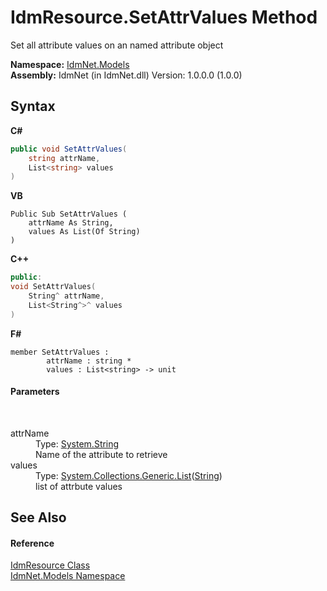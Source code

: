 # IdmResource.SetAttrValues Method 
 

Set all attribute values on an named attribute object

**Namespace:**&nbsp;<a href="N_IdmNet_Models">IdmNet.Models</a><br />**Assembly:**&nbsp;IdmNet (in IdmNet.dll) Version: 1.0.0.0 (1.0.0)

## Syntax

**C#**<br />
``` C#
public void SetAttrValues(
	string attrName,
	List<string> values
)
```

**VB**<br />
``` VB
Public Sub SetAttrValues ( 
	attrName As String,
	values As List(Of String)
)
```

**C++**<br />
``` C++
public:
void SetAttrValues(
	String^ attrName, 
	List<String^>^ values
)
```

**F#**<br />
``` F#
member SetAttrValues : 
        attrName : string * 
        values : List<string> -> unit 

```


#### Parameters
&nbsp;<dl><dt>attrName</dt><dd>Type: <a href="http://msdn2.microsoft.com/en-us/library/s1wwdcbf" target="_blank">System.String</a><br />Name of the attribute to retrieve</dd><dt>values</dt><dd>Type: <a href="http://msdn2.microsoft.com/en-us/library/6sh2ey19" target="_blank">System.Collections.Generic.List</a>(<a href="http://msdn2.microsoft.com/en-us/library/s1wwdcbf" target="_blank">String</a>)<br />list of attrbute values</dd></dl>

## See Also


#### Reference
<a href="T_IdmNet_Models_IdmResource">IdmResource Class</a><br /><a href="N_IdmNet_Models">IdmNet.Models Namespace</a><br />